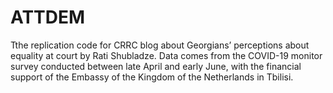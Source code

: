 # ATTDEM
Tthe replication code for CRRC blog about Georgians’ perceptions about equality at court by Rati Shubladze. Data comes from the COVID-19 monitor survey conducted between late April and early June, with the financial support of the Embassy of the Kingdom of the Netherlands in Tbilisi. 
